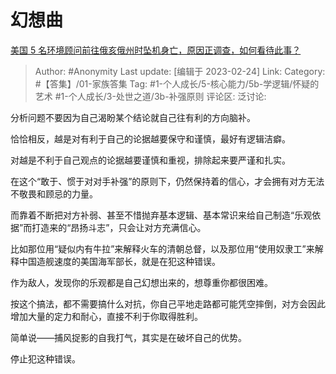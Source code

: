 # 幻想曲
[美国 5 名环境顾问前往俄亥俄州时坠机身亡，原因正调查，如何看待此事？](https://www.zhihu.com/question/585750273/answer/2908121041)

> Author: #Anonymity
> Last update: [编辑于 2023-02-24]
> Link:
> Category: #【答集】/01-家族答集
> Tag: #1-个人成长/5-核心能力/5b-学逻辑/怀疑的艺术 #1-个人成长/3-处世之道/3b-补强原则
> 评论区:
> 泛讨论:

分析问题不要因为自己渴盼某个结论就自己往有利的方向脑补。

恰恰相反，越是对有利于自己的论据越要保守和谨慎，最好有逻辑洁癖。

对越是不利于自己观点的论据越要谨慎和重视，排除起来要严谨和扎实。

在这个“敢于、惯于对对手补强”的原则下，仍然保持着的信心，才会拥有对方无法不敬畏和顾忌的力量。

而靠着不断把对方补弱、甚至不惜抛弃基本逻辑、基本常识来给自己制造“乐观依据”而打造来的“昂扬斗志”，只会让对方充满信心。

比如那位用“疑似内有牛拉”来解释火车的清朝总督，以及那位用“使用奴隶工”来解释中国造舰速度的美国海军部长，就是在犯这种错误。

作为敌人，发现你的乐观都是自己幻想出来的，想尊重你都很困难。

按这个搞法，都不需要搞什么对抗，你自己平地走路都可能凭空摔倒，对方会因此增加大量的定力和耐心，直接不利于你取得胜利。

简单说——捕风捉影的自我打气，其实是在破坏自己的优势。

停止犯这种错误。
